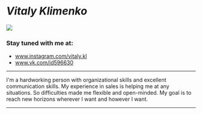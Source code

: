 # ***Vitaly Klimenko***

<Img src="https://sun1.velcom-by-minsk.userapi.com/s/v1/ig2/SNZHeWYEIMozJ4JJzb2TR4TQy-6y4ZfbE91BdaupyZKdcAR8_nVDmaQ2_YhxeHPod4S_ZK56PK7tubk3YCdHSvON.jpg?size=200x200&quality=96&crop=15,312,1049,1049&ava=1">
  

### Stay tuned with me at:
  * www.instagram.com/vitaly.kl
  * www.vk.com/id596630
  
  **************************
I'm a hardworking person with organizational skills and excellent communication skills. My experience in sales is helping me at any situations. So difficulties made me flexible and open-minded. My goal is to reach new horizons wherever I want and however I want.
  **************************
